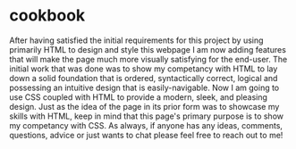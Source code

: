 # cookbook
After having satisfied the initial requirements for this project by using primarily HTML to design and style this webpage I am now adding features that will make the page much more visually satisfying for the end-user. The initial work that was done was to show my competancy with HTML to lay down a solid foundation that is ordered, syntactically correct, logical and possessing an intuitive design that is easily-navigable. Now I am going to use CSS coupled with HTML to provide a modern, sleek, and pleasing design. Just as the idea of the page in its prior form was to showcase my skills with HTML, keep in mind that this page's primary purpose is to show my competancy with CSS. As always, if anyone has any ideas, comments, questions, advice or just wants to chat please feel free to reach out to me!
